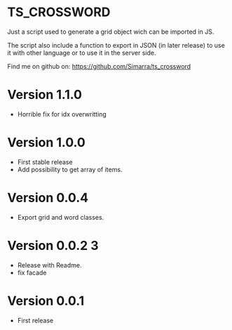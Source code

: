 TS_CROSSWORD
============

Just a script used to generate a grid object wich can be imported in JS.

The script also include a function to export in JSON (in later release) to use it with other language or to use it in the server side.


Find me on github on: https://github.com/Simarra/ts_crossword


Version 1.1.0
=============
- Horrible fix for idx overwritting


Version 1.0.0
=============
- First stable release
- Add possibility to get array of items.


Version 0.0.4
=============
- Export grid and word classes.

Version 0.0.2 3
=============
- Release with Readme.
- fix facade

Version 0.0.1
=============
- First release